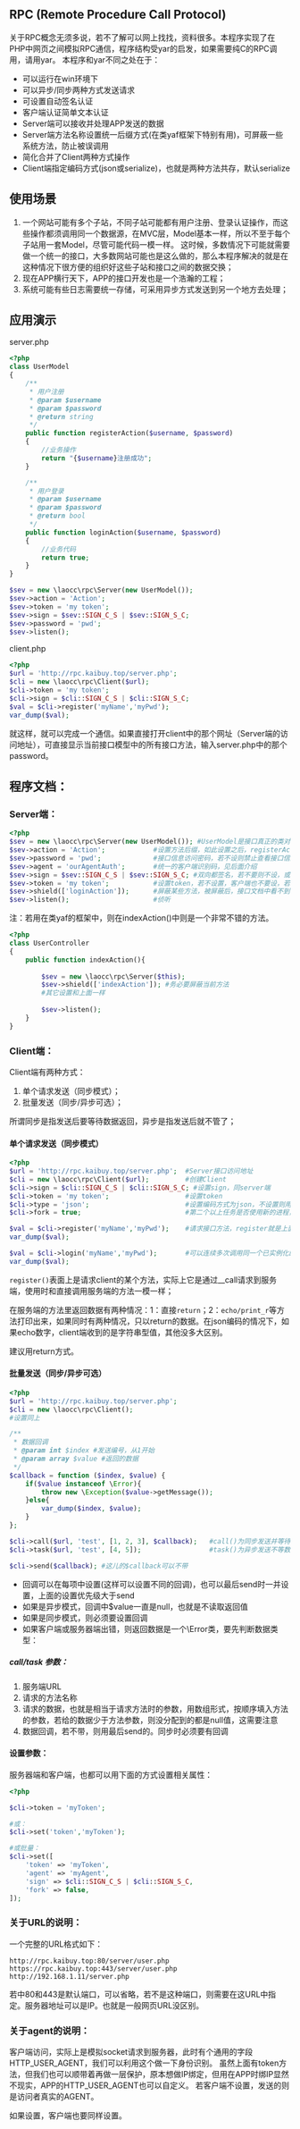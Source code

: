 ## RPC (Remote Procedure Call Protocol)
关于RPC概念无须多说，若不了解可以网上找找，资料很多。本程序实现了在PHP中网页之间模拟RPC通信，程序结构受yar的启发，如果需要纯C的RPC调用，请用yar。
本程序和yar不同之处在于：
- 可以运行在win环境下
- 可以异步/同步两种方式发送请求
- 可设置自动签名认证
- 客户端认证简单文本认证
- Server端可以接收并处理APP发送的数据
- Server端方法名称设置统一后缀方式(在类yaf框架下特别有用)，可屏蔽一些系统方法，防止被误调用
- 简化合并了Client两种方式操作
- Client端指定编码方式(json或serialize)，也就是两种方法共存，默认serialize


## 使用场景
1. 一个网站可能有多个子站，不同子站可能都有用户注册、登录认证操作，而这些操作都须调用同一个数据源，在MVC层，Model基本一样，所以不至于每个子站用一套Model，尽管可能代码一模一样。
这时候，多数情况下可能就需要做一个统一的接口，大多数网站可能也是这么做的，那么本程序解决的就是在这种情况下很方便的组织好这些子站和接口之间的数据交换；
2. 现在APP横行天下，APP的接口开发也是一个浩瀚的工程；
3. 系统可能有些日志需要统一存储，可采用异步方式发送到另一个地方去处理；

## 应用演示
server.php
```php
<?php
class UserModel
{
    /**
     * 用户注册
     * @param $username
     * @param $password
     * @return string
     */
    public function registerAction($username, $password)
    {
        //业务操作
        return "{$username}注册成功";
    }

    /**
     * 用户登录
     * @param $username
     * @param $password
     * @return bool
     */
    public function loginAction($username, $password)
    {
        //业务代码
        return true;
    }
}

$sev = new \laocc\rpc\Server(new UserModel());
$sev->action = 'Action';
$sev->token = 'my token';
$sev->sign = $sev::SIGN_C_S | $sev::SIGN_S_C;
$sev->password = 'pwd';
$sev->listen();
```

client.php
```php
<?php
$url = 'http://rpc.kaibuy.top/server.php';
$cli = new \laocc\rpc\Client($url);
$cli->token = 'my token';
$cli->sign = $cli::SIGN_C_S | $cli::SIGN_S_C;
$val = $cli->register('myName','myPwd');
var_dump($val);

```
就这样，就可以完成一个通信。如果直接打开client中的那个网址（Server端的访问地址），可直接显示当前接口模型中的所有接口方法，输入server.php中的那个password。

## 程序文档：
### Server端：
```php
<?php
$sev = new \laocc\rpc\Server(new UserModel()); #UserModel是接口真正的类对像
$sev->action = 'Action';            #设置方法后缀，如此设置之后，registerAction在客户端则只要register即可
$sev->password = 'pwd';             #接口信息访问密码，若不设则禁止查看接口信息，可以设空字串
$sev->agent = 'ourAgentAuth';       #统一的客户端识别码，见后面介绍
$sev->sign = $sev::SIGN_C_S | $sev::SIGN_S_C; #双向都签名，若不要则不设，或只设一个
$sev->token = 'my token';           #设置token，若不设置，客户端也不要设，若sign没有，则这个也没意义
$sev->shield(['loginAction']);      #屏蔽某些方法，被屏蔽后，接口文档中看不到，也不可访问
$sev->listen();                     #侦听
```
注：若用在类yaf的框架中，则在indexAction()中则是一个非常不错的方法。
```php
<?php
class UserController
{
    public function indexAction(){
    
        $sev = new \laocc\rpc\Server($this);
        $sev->shield(['indexAction']); #务必要屏蔽当前方法
        #其它设置和上面一样
        
        $sev->listen(); 
    }
}
```


### Client端：
Client端有两种方式：

1. 单个请求发送（同步模式）；
2. 批量发送（同步/异步可选）；

所谓同步是指发送后要等待数据返回，异步是指发送后就不管了；

#### 单个请求发送（同步模式）
```php
<?php
$url = 'http://rpc.kaibuy.top/server.php';  #Server接口访问地址
$cli = new \laocc\rpc\Client($url);         #创建Client
$cli->sign = $cli::SIGN_C_S | $cli::SIGN_S_C; #设置sign，同server端
$cli->token = 'my token';                   #设置token
$cli->type = 'json';                        #设置编码方式为json，不设置则用serialize，建议不设
$cli->fork = true;                          #第二个以上任务是否使用新的进程，关于这个是否使用效果更好，暂没太多研究

$val = $cli->register('myName','myPwd');    #请求接口方法，register就是上面registerAction
var_dump($val);

$val = $cli->login('myName','myPwd');       #可以连续多次调用同一个已实例化的接口
var_dump($val);

```
`register()`表面上是请求client的某个方法，实际上它是通过__call请求到服务端，使用时和直接调用服务端的方法一模一样；

在服务端的方法里返回数据有两种情况：1：直接`return`；2：`echo/print_r`等方法打印出来，如果同时有两种情况，只以return的数据。在json编码的情况下，如果echo数字，client端收到的是字符串型值，其他没多大区别。

建议用return方式。




#### 批量发送（同步/异步可选）
```php
<?php
$url = 'http://rpc.kaibuy.top/server.php';
$cli = new \laocc\rpc\Client();
#设置同上

/**
 * 数据回调
 * @param int $index #发送编号，从1开始
 * @param array $value #返回的数据
 */
$callback = function ($index, $value) {
    if($value instanceof \Error){
        throw new \Exception($value->getMessage());
    }else{
        var_dump($index, $value);
    }
};

$cli->call($url, 'test', [1, 2, 3], $callback);   #call()为同步发送并等待数据
$cli->task($url, 'test', [4, 5]);                 #task()为异步发送不等数据

$cli->send($callback); #这儿的$callback可以不带

```
- 回调可以在每项中设置(这样可以设置不同的回调)，也可以最后send时一并设置，上面的设置优先级大于send
- 如果是异步模式，回调中$value一直是null，也就是不读取返回值
- 如果是同步模式，则必须要设置回调
- 如果客户端或服务器端出错，则返回数据是一个\Error类，要先判断数据类型：

##### call/task 参数：

1. 服务端URL
2. 请求的方法名称
3. 请求的数据，也就是相当于请求方法时的参数，用数组形式，按顺序填入方法的参数，若给的数据少于方法参数，则没分配到的都是null值，这需要注意
4. 数据回调，若不带，则用最后send的。同步时必须要有回调


#### 设置参数：
服务器端和客户端，也都可以用下面的方式设置相关属性：
```php
<?php

$cli->token = 'myToken';

#或：
$cli->set('token','myToken');

#或批量：
$cli->set([
    'token' => 'myToken',
    'agent' => 'myAgent',
    'sign' => $cli::SIGN_C_S | $cli::SIGN_S_C,
    'fork' => false,
]);
```


### 关于URL的说明：
一个完整的URL格式如下：
```
http://rpc.kaibuy.top:80/server/user.php
https://rpc.kaibuy.top:443/server/user.php
http://192.168.1.11/server.php
```
若中80和443是默认端口，可以省略，若不是这种端口，则需要在这URL中指定。服务器地址可以是IP。也就是一般网页URL没区别。


### 关于agent的说明：
客户端访问，实际上是模拟socket请求到服务器，此时有个通用的字段HTTP_USER_AGENT，我们可以利用这个做一下身份识别。
虽然上面有token方法，但我们也可以顺带着再做一层保护，原本想做IP绑定，但用在APP时绑IP显然不现实，APP的HTTP_USER_AGENT也可以自定义。
若客户端不设置，发送的则是访问者真实的AGENT。

如果设置，客户端也要同样设置。



